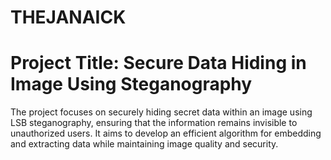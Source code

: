 # THEJANAICK

# Project Title: Secure Data Hiding in Image Using Steganography

The project focuses on securely hiding secret data within an image using LSB steganography, ensuring that the information remains invisible to unauthorized users. 
It aims to develop an efficient algorithm for embedding and extracting data while maintaining image quality and security.
